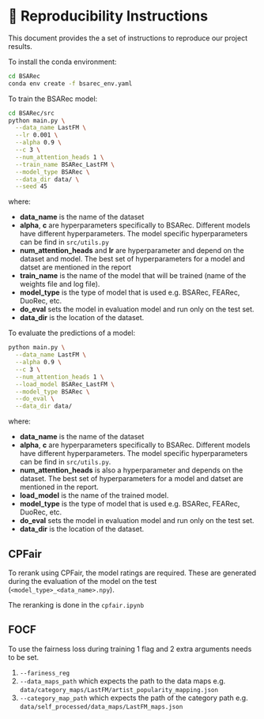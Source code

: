 # 🔁 Reproducibility Instructions

This document provides the a set of instructions to reproduce our project results.

To install the conda environment:
```bash
cd BSARec
conda env create -f bsarec_env.yaml
```

To train the BSARec model:
```bash
cd BSARec/src
python main.py \
  --data_name LastFM \
  --lr 0.001 \
  --alpha 0.9 \
  --c 3 \
  --num_attention_heads 1 \
  --train_name BSARec_LastFM \
  --model_type BSARec \
  --data_dir data/ \
  --seed 45
```
where:
- **data_name** is the name of the dataset
- **alpha**, **c** are hyperparameters specifically to BSARec. Different models have different hyperparameters. The model specific hyperparameters can be find in `src/utils.py`
- **num_attention_heads** and **lr** are hyperparameter and depend on the dataset and model. The best set of hyperparameters for a model and datset are mentioned in the report
- **train_name** is the name of the model that will be trained (name of the weights file and log file).
- **model_type** is the type of model that is used e.g. BSARec, FEARec, DuoRec, etc.
- **do_eval** sets the model in evaluation model and run only on the test set.
- **data_dir** is the location of the dataset.

To evaluate the predictions of a model:
```bash
python main.py \
  --data_name LastFM \
  --alpha 0.9 \
  --c 3 \
  --num_attention_heads 1 \
  --load_model BSARec_LastFM \
  --model_type BSARec \
  --do_eval \
  --data_dir data/
```
where:
- **data_name** is the name of the dataset
- **alpha**, **c** are hyperparameters specifically to BSARec. Different models have different hyperparameters. The model specific hyperparameters can be find in `src/utils.py`.
- **num_attention_heads** is also a hyperparameter and depends on the dataset. The best set of hyperparameters for a model and datset are mentioned in the report.
- **load_model** is the name of the trained model.
- **model_type** is the type of model that is used e.g. BSARec, FEARec, DuoRec, etc.
- **do_eval** sets the model in evaluation model and run only on the test set.
- **data_dir** is the location of the dataset.

## CPFair
To rerank using CPFair, the model ratings are required. These are generated during the evaluation of the model on the test (`<model_type>_<data_name>.npy`).

The reranking is done in the `cpfair.ipynb`

## FOCF
To use the fairness loss during training 1 flag and 2 extra arguments needs to be set.
1. `--fariness_reg`
2. `--data_maps_path` which expects the path to the data maps e.g. `data/category_maps/LastFM/artist_popularity_mapping.json`
3. `--category_map_path` which expects the path of the category path e.g. `data/self_processed/data_maps/LastFM_maps.json`

